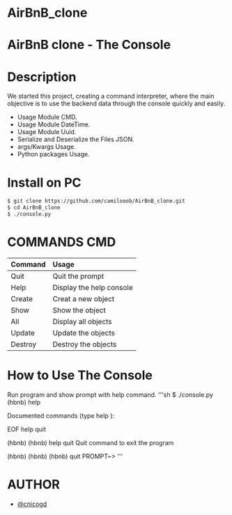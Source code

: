 # AirBnB_clone
# AirBnB clone - The Console

# Description

We started this project, creating a command interpreter, where the main objective is to use the backend data through the console quickly and easily.

- Usage Module CMD.
- Usage Module DateTime.
- Usage Module Uuid.
- Serialize and Deserialize the Files JSON.
- args/Kwargs Usage.
- Python packages Usage.

# Install on PC
```bash
$ git clone https://github.com/camilooob/AirBnB_clone.git
$ cd AirBnB_clone
$ ./console.py
```
# COMMANDS CMD
| Command  | Usage                |
| :------- | :------------------------- |
| Quit     | Quit the prompt  |
| Help     | Display the help console               |
| Create   | Creat a new object |
| Show     | Show the object |
| All      | Display all objects |
| Update   | Update the objects |
| Destroy  | Destroy the objects |

# How to Use The Console

Run program and show prompt with help command. '''sh $ ./console.py (hbnb) help

Documented commands (type help ):

EOF help quit

(hbnb) (hbnb) help quit Quit command to exit the program

(hbnb) (hbnb) (hbnb) quit PROMPT~> '''

# AUTHOR
- [@cnicogd](https://github.com/cnicogd/AirBnB_clone)